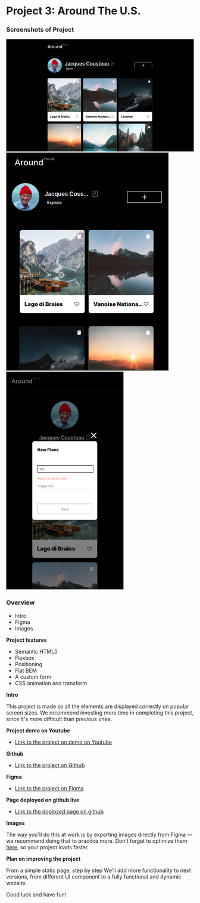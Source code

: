 # Project 3: Around The U.S.

### Screenshots of Project

![Design preview for Desktop](./src/desgin/desktop.png)
![Design preview for Tablet](./src/desgin/tablet.png)
![Design preview for Mobile](./src/desgin/mobile.png)

### Overview

- Intro
- Figma
- Images

**Project features**

- Semantic HTML5
- Flexbox
- Positioning
- Flat BEM
- A custom form
- CSS animation and transform

**Intro**

This project is made so all the elements are displayed correctly on popular screen sizes. We recommend investing more time in completing this project, since it's more difficult than previous ones.

**Project demo on Youtube**

- [Link to the project on demo on Youtube](https://youtu.be/Zlr-f1dt7UQ)

**Github**

- [Link to the project on Github](https://github.com/rezamohdev/se_project_aroundtheus)

**Figma**

- [Link to the project on Figma](https://www.figma.com/file/ii4xxsJ0ghevUOcssTlHZv/Sprint-3%3A-Around-the-US?node-id=0%3A1)

**Page deployed on github live**

- [Link to the doployed page on github](https://rezamohdev.github.io/se_project_aroundtheus/)

**Images**

The way you'll do this at work is by exporting images directly from Figma — we recommend doing that to practice more. Don't forget to optimize them [here](https://tinypng.com/), so your project loads faster.

**Plan on improving the project**

From a simple static page, step by step We'll add more functionality to next versions, from different UI component to a fully functional and dynamic website.

Good luck and have fun!
